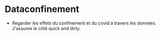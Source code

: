 # Dataconfinement

* Regarder les effets du confinement et du covid à travers les données. J'assume le côté quick and dirty.
